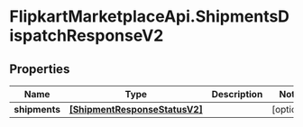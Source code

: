 # FlipkartMarketplaceApi.ShipmentsDispatchResponseV2

## Properties
Name | Type | Description | Notes
------------ | ------------- | ------------- | -------------
**shipments** | [**[ShipmentResponseStatusV2]**](ShipmentResponseStatusV2.md) |  | [optional] 
